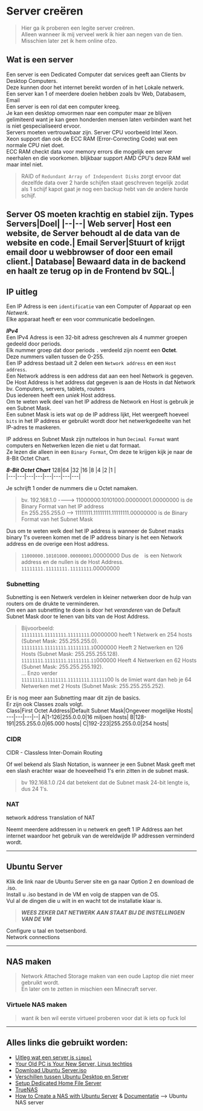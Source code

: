 # Server creëren
> Hier ga ik proberen een legite server creëren.  
> Alleen wanneer ik mij verveel werk ik hier aan negen van de tien.  
> Misschien later zet ik hem online ofzo.
  
## Wat is een server
Een server is een Dedicated Computer dat services geeft aan Clients bv Desktop Computers.  
Deze kunnen door het internet bereikt worden of in het Lokale netwerk.  
Een server kan 1 of meerdere doelen hebben zoals bv Web, Databasem, Email  
Een server is een rol dat een computer kreeg.  
Je kan een desktop omvormen naar een computer maar ze blijven gelimiteerd want je kan geen honderden mensen laten verbinden want het is niet gespecialiseerd ervoor.  
Servers moeten vertrouwbaar zijn. 
Server CPU voorbeeld Intel Xeon.  
Xeon support dan ook de ECC RAM (Error-Correcting Code) wat een normale CPU niet doet.  
ECC RAM checkt data voor memory errors die mogelijk een server neerhalen en die voorkomen. blijkbaar support AMD CPU's deze RAM wel maar intel niet.  
> RAID of `Redundant Array of Independent Disks` zorgt ervoor dat dezelfde data over 2 harde schijfen staat geschreven tegelijk zodat als 1 schijf kapot gaat je nog een backup hebt van de andere harde schijf.  

Server OS moeten krachtig en stabiel zijn.
Types Servers|Doel|
|--|--|
Web server| Host een website, de Server behoudt al de data van de website en code.|
Email Server|Stuurt of krijgt email door u webbrowser of door een email client.|
Database| Bewaard data in de backend en haalt ze terug op in de Frontend bv SQL.|
---
## IP uitleg  
Een IP Adress is een `identificatie`  van een Computer of Apparaat op een *Netwerk*.  
Elke apparaat heeft er een voor communicatie bedoelingen.  
 
***IPv4***  
Een IPv4 Adress is een 32-bit adress geschreven als 4 nummer groepen gedeeld door periods.  
Elk nummer groep dat door periods `.` verdeeld zijn noemt een **Octet**.  
Deze nummers vallen tussen de 0-255.  
Een IP address bestaad uit 2 delen een `Network address` en een `Host address`.  
Een Network address is een address dat aan een heel Network is gegeven.  
De Host Address is het address dat gegeven is aan de Hosts in dat Network bv. Computers, servers, tablets, routers  
Dus iedereen heeft een *uniek* Host address.  
Om te weten welk deel van het IP address de Network en Host is gebruik je een Subnet Mask.  
Een subnet Mask is iets wat op de IP address lijkt, Het weergeeft hoeveel `bits` in het IP address er gebruikt wordt door het netwerkgedeelte van het IP-adres te maskeren.  
  
IP address en Subnet Mask zijn nutteloos in hun `Decimal Format` want computers en Netwerken lezen die niet u dat formaat.  
Ze lezen die alleen in een `Binary Format`, Om deze te krijgen kijk je naar de 8-Bit Octet Chart.  
  
***8-Bit Octet Chart***
128|64 |32 |16 |8  |4  |2  |1  |  
|---|---|---|---|---|---|---|---|  
  
Je schrijft 1 onder de nummers die u Octet namaken.  
> bv. 192.168.1.0 ----> 11000000.10101000.00000001.00000000 is de Binary Format van het IP address  
> En 255.255.255.0 -->  11111111.11111111.11111111.00000000 is de Binary Format van het Subnet Mask 
 
Dus om te weten welk deel het IP address is wanneer de Subnet masks binary 1's overeen komen met de IP address binary is het een Network address en de overige een Host address.  
> `11000000.10101000.00000001`.00000000 Dus de ` ` is een Network address en de nullen is de Host Address.    
> `11111111.11111111.11111111`.00000000   

### Subnetting
Subnetting is een Netwerk verdelen in kleiner netwerken door de hulp van routers om de drukte te verminderen.  
Om een aan subnetting te doen is door het *veranderen* van de Default Subnet Mask door te lenen van bits van de Host Address.  
> Bijvoorbeeld:  
> `11111111`.`11111111`.`11111111`.00000000 heeft 1 Netwerk en 254 hosts (Subnet Mask: 255.255.255.0).  
> `11111111`.`11111111`.`11111111`.`1`0000000 Heeft 2 Netwerken en 126 Hosts (Subnet Mask: 255.255.255.128).   
> `11111111`.`11111111`.`11111111`.`11`000000 Heeft 4 Netwerken en 62 Hosts (Subnet Mask: 255.255.255.192).  
> ... Enzo verder  
> `11111111`.`11111111`.`11111111`.`111111`00 Is de limiet want dan heb je 64 Netwerken met 2 Hosts (Subnet Mask: 255.255.255.252).  

Er is nog meer aan Subnetting maar dit zijn de basics.  
Er zijn ook Classes zoals volgt.  
Class|First Octet Address|Default Subnet Mask|Ongeveer mogelijke Hosts|
---|---|---|--|
A|1-126|255.0.0.0|16 miljoen hosts|
B|128-191|255.255.0.0|65.000 hosts|
C|192-223|255.255.0.0|254 hosts|  
 
### CIDR  
CIDR - Classless Inter-Domain Routing  
  
Of wel bekend als Slash Notation, is wanneer je een Subnet Mask geeft met een slash erachter waar de hoeveelheid 1's erin zitten in de subnet mask.  
> bv 192.168.1.0 /24 dat betekent dat de Subnet mask 24-bit lengte is, dus 24 1's.  

### NAT
`N`etwork `A`ddress `T`ranslation of NAT

Neemt meerdere addressen in u netwerk en geeft 1 IP Address aan het internet waardoor het gebruik van de wereldwijde IP addressen verminderd wordt.  

---
## Ubuntu Server
Klik de link naar de Ubuntu Server site en ga naar Option 2 en download de .iso.  
Install u .iso bestand in de VM en volg de stappen van de OS.  
Vul al de dingen die u wilt in en wacht tot de installatie klaar is.  
> ***WEES ZEKER DAT NETWERK AAN STAAT BIJ DE INSTELLINGEN VAN DE VM***  
  
Configure u taal en toetsenbord.  
Network connections 

---
## NAS maken
> Network Attached Storage maken van een oude Laptop die niet meer gebruikt wordt.  
> En later om te zetten in mischien een Minecraft server.  
### Virtuele NAS maken
> want ik ben wil eerste virtueel proberen voor dat ik iets op fuck lol  

---
## Alles links die gebruikt worden:
* [Uitleg wat een server is `simpel`](https://www.youtube.com/watch?v=UjCDWCeHCzY&list=WL&index=9)
* [Your Old PC is Your New Server, Linus techtips](https://youtu.be/zPmqbtKwtgw?list=PL8IHkci_kZpA6lGtS4jpvIFFe8l7eqO3i)
* [Download Ubuntu Server.iso](https://ubuntu.com/download/server)
* [Verschillen tussen Ubuntu Desktop en Server](https://youtu.be/sJjEzek2e6I)
* [Setup Dedicated Home File Server](https://www.youtube.com/watch?v=RDwoDj2cW6c)
* [TrueNAS ](https://www.truenas.com/) 
* [How to Create a NAS with Ubuntu Server](https://www.youtube.com/watch?v=-5Z_-3EBIHE&list=PL8IHkci_kZpA6lGtS4jpvIFFe8l7eqO3i&index=128) & [Documentatie](https://quidsup.net/tutorials/?p=ubuntu-create-nas#2-installing)  --> Ubuntu NAS server
